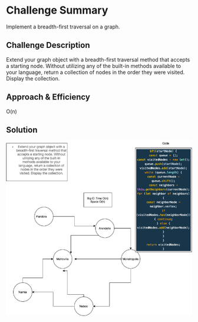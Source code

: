 # Challenge Summary
Implement a breadth-first traversal on a graph.

## Challenge Description
Extend your graph object with a breadth-first traversal method that accepts a starting node. Without utilizing any of the built-in methods available to your language, return a collection of nodes in the order they were visited. Display the collection.

## Approach & Efficiency
O(n)

## Solution
![Solution](./BFT.png)